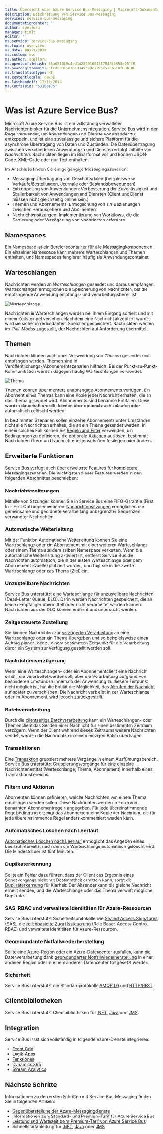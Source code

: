 ```yaml
---
title: Übersicht über Azure Service Bus-Messaging | Microsoft-Dokumentation
description: Beschreibung von Service Bus-Messaging
services: service-bus-messaging
documentationcenter: ''
author: spelluru
manager: timlt
editor: ''
ms.service: service-bus-messaging
ms.topic: overview
ms.date: 09/22/2018
ms.custom: mvc
ms.author: spelluru
ms.openlocfilehash: 55a651080c4ed1d22901681317046f0853e257f0
ms.sourcegitcommit: efcd039e5e3de3149c9de7296c57566e0f88b106
ms.translationtype: HT
ms.contentlocale: de-DE
ms.lasthandoff: 12/10/2018
ms.locfileid: "53163105"
---
```

# <a name="what-is-azure-service-bus"></a>Was ist Azure Service Bus?

Microsoft Azure Service Bus ist ein vollständig verwalteter Nachrichtenbroker für die [Unternehmensintegration](http://azure.com/integration). Service Bus wird in der Regel verwendet, um Anwendungen und Dienste voneinander zu entkoppeln, und ist eine zuverlässige und sichere Plattform für die asynchrone Übertragung von Daten und Zuständen. Die Datenübertragung zwischen verschiedenen Anwendungen und Diensten erfolgt mithilfe von *Nachrichten*. Nachrichten liegen im Binärformat vor und können JSON-Code, XML-Code oder nur Text enthalten. 

Im Anschluss finden Sie einige gängige Messagingszenarien:

* Messaging: Übertragung von Geschäftsdaten (beispielsweise Verkäufe/Bestellungen, Journale oder Bestandsbewegungen)
* Entkoppelung von Anwendungen: Verbesserung der Zuverlässigkeit und Skalierbarkeit von Anwendungen und Diensten (Client und Dienst müssen nicht gleichzeitig online sein.)
* Themen und Abonnements: Ermöglichung von 1:*n*-Beziehungen zwischen Herausgebern und Abonnenten
* Nachrichtensitzungen: Implementierung von Workflows, die die Sortierung oder Verzögerung von Nachrichten erfordern

## <a name="namespaces"></a>Namespaces

Ein Namespace ist ein Bereichscontainer für alle Messagingkomponenten. Ein einzelner Namespace kann mehrere Warteschlangen und Themen enthalten, und Namespaces fungieren häufig als Anwendungscontainer.

## <a name="queues"></a>Warteschlangen

Nachrichten werden an *Warteschlangen* gesendet und daraus empfangen. Warteschlangen ermöglichen die Speicherung von Nachrichten, bis die empfangende Anwendung empfangs- und verarbeitungsbereit ist.

![Warteschlange](./media/service-bus-messaging-overview/about-service-bus-queue.png)

Nachrichten in Warteschlangen werden bei ihrem Eingang sortiert und mit einem Zeitstempel versehen. Nachdem eine Nachricht akzeptiert wurde, wird sie sicher in redundantem Speicher gespeichert. Nachrichten werden im  *Pull-Modus* zugestellt, der Nachrichten auf Anforderung übermittelt.

## <a name="topics"></a>Themen

Nachrichten können auch unter Verwendung von *Themen* gesendet und empfangen werden. Themen sind in Veröffentlichungs-/Abonnementszenarien hilfreich. Bei der Punkt-zu-Punkt-Kommunikation werden dagegen häufig Warteschlangen verwendet.

![Thema](./media/service-bus-messaging-overview/about-service-bus-topic.png)

Themen können über mehrere unabhängige Abonnements verfügen. Ein Abonnent eines Themas kann eine Kopie jeder Nachricht erhalten, die an das Thema gesendet wird. Abonnements sind benannte Entitäten. Diese werden dauerhaft erstellt, können aber optional auch ablaufen oder automatisch gelöscht werden.

In bestimmten Szenarien sollen einzelne Abonnements unter Umständen nicht alle Nachrichten erhalten, die an ein Thema gesendet werden. In einem solchen Fall können Sie [Regeln und Filter](topic-filters.md) verwenden, um Bedingungen zu definieren, die optionale [Aktionen](topic-filters.md#actions) auslösen, bestimmte Nachrichten filtern und Nachrichteneigenschaften festlegen oder ändern.

## <a name="advanced-features"></a>Erweiterte Funktionen

Service Bus verfügt auch über erweiterte Features für komplexere Messagingszenarien. Die wichtigsten dieser Features werden in den folgenden Abschnitten beschrieben:

### <a name="message-sessions"></a>Nachrichtensitzungen

Mithilfe von Sitzungen können Sie in Service Bus eine FIFO-Garantie (First In – First Out) implementieren. [Nachrichtensitzungen](message-sessions.md) ermöglichen die gemeinsame und geordnete Verarbeitung unbegrenzter Sequenzen verwandter Nachrichten. 

### <a name="auto-forwarding"></a>Automatische Weiterleitung

Mit der Funktion [Automatische Weiterleitung](service-bus-auto-forwarding.md) können Sie eine Warteschlange oder ein Abonnement mit einer weiteren Warteschlange oder einem Thema aus dem selben Namespace verketten. Wenn die automatische Weiterleitung aktiviert ist, entfernt Service Bus die Nachrichten automatisch, die in der ersten Warteschlange oder dem Abonnement (Quelle) platziert wurden, und fügt sie in die zweite Warteschlange oder das Thema (Ziel) ein.

### <a name="dead-lettering"></a>Unzustellbare Nachrichten

Service Bus unterstützt eine [Warteschlange für unzustellbare Nachrichten](service-bus-dead-letter-queues.md) (Dead-Letter Queue, DLQ). Darin werden Nachrichten gespeichert, die an keinen Empfänger übermittelt oder nicht verarbeitet werden können. Nachrichten aus der DLQ können entfernt und untersucht werden.

### <a name="scheduled-delivery"></a>Zeitgesteuerte Zustellung

Sie können Nachrichten zur [verzögerten Verarbeitung](message-sequencing.md#scheduled-messages) an eine Warteschlange oder ein Thema übergeben und so beispielsweise einen Auftrag planen, der zu einem bestimmten Zeitpunkt für die Verarbeitung durch ein System zur Verfügung gestellt werden soll.

### <a name="message-deferral"></a>Nachrichtenverzögerung

Wenn eine Warteschlangen- oder ein Abonnementclient eine Nachricht erhält, die verarbeitet werden soll, aber die Verarbeitung aufgrund von besonderen Umständen innerhalb der Anwendung zu diesem Zeitpunkt nicht möglich ist, hat die Entität die Möglichkeit, das [Abrufen der Nachricht auf später zu verschieben](message-deferral.md). Die Nachricht verbleibt in der Warteschlange oder im Abonnement, wird jedoch zurückgestellt.

### <a name="batching"></a>Batchverarbeitung

Durch die [clientseitige Batchverarbeitung](service-bus-performance-improvements.md#client-side-batching) kann ein Warteschlangen- oder Themenclient das Senden einer Nachricht für einen bestimmten Zeitraum verzögern. Wenn der Client während dieses Zeitraums weitere Nachrichten sendet, werden die Nachrichten in einem einzigen Batch übertragen. 

### <a name="transactions"></a>Transaktionen

Eine [Transaktion](service-bus-transactions.md) gruppiert mehrere Vorgänge in einem Ausführungsbereich. Service Bus unterstützt Gruppierungsvorgänge für eine einzelne Nachrichtenentität (Warteschlange, Thema, Abonnement) innerhalb eines Transaktionsbereichs.

### <a name="filtering-and-actions"></a>Filtern und Aktionen

Abonnenten können definieren, welche Nachrichten von einem Thema empfangen werden sollen. Diese Nachrichten werden in Form von [benannten Abonnementregeln](topic-filters.md) angegeben. Für jede übereinstimmende Regelbedingung erzeugt das Abonnement eine Kopie der Nachricht, die für jede übereinstimmende Regel anders kommentiert werden kann.

### <a name="auto-delete-on-idle"></a>Automatisches Löschen nach Leerlauf

[Automatisches Löschen nach Leerlauf](/dotnet/api/microsoft.servicebus.messaging.queuedescription.autodeleteonidle) ermöglicht das Angeben eines Leerlaufintervalls, nach dem die Warteschlange automatisch gelöscht wird. Die Mindestdauer ist fünf Minuten.

### <a name="duplicate-detection"></a>Duplikaterkennung

Sollte ein Fehler dazu führen, dass der Client das Ergebnis eines Sendevorgangs nicht mit Bestimmtheit ermitteln kann, sorgt die [Duplikaterkennung](duplicate-detection.md) für Klarheit: Der Absender kann die gleiche Nachricht erneut senden, und die Warteschlange oder das Thema verwirft mögliche Duplikate.

### <a name="sas-rbac-and-managed-identities-for-azure-resources"></a>SAS, RBAC und verwaltete Identitäten für Azure-Ressourcen

Service Bus unterstützt Sicherheitsprotokolle wie [Shared Access Signatures](service-bus-sas.md) (SAS), die [rollenbasierte Zugriffssteuerung](service-bus-role-based-access-control.md) (Role Based Access Control, RBAC) und [verwaltete Identitäten für Azure-Ressourcen](service-bus-managed-service-identity.md).

### <a name="geo-disaster-recovery"></a>Georedundante Notfallwiederherstellung

Sollte eine Azure-Region oder ein Azure-Datencenter ausfallen, kann die Datenverarbeitung dank [georedundanter Notfallwiederherstellung](service-bus-geo-dr.md) in einer anderen Region oder in einem anderen Datencenter fortgesetzt werden.

### <a name="security"></a>Sicherheit

Service Bus unterstützt die Standardprotokolle [AMQP 1.0](service-bus-amqp-overview.md) und [HTTP/REST](/rest/api/servicebus/).

## <a name="client-libraries"></a>Clientbibliotheken

Service Bus unterstützt Clientbibliotheken für [.NET](https://github.com/Azure/azure-service-bus-dotnet/tree/master), [Java](https://github.com/Azure/azure-service-bus-java/tree/master) und [JMS](https://github.com/Azure/azure-service-bus/tree/master/samples/Java/qpid-jms-client).

## <a name="integration"></a>Integration

Service Bus lässt sich vollständig in folgende Azure-Dienste integrieren:

- [Event Grid](https://azure.microsoft.com/services/event-grid/) 
- [Logik-Apps](https://azure.microsoft.com/services/logic-apps/) 
- [Funktionen](https://azure.microsoft.com/services/functions/) 
- [Dynamics 365](https://dynamics.microsoft.com)
- [Stream Analytics](https://azure.microsoft.com/services/stream-analytics/)
 
## <a name="next-steps"></a>Nächste Schritte

Informationen zu den ersten Schritten mit Service Bus-Messaging finden Sie in folgenden Artikeln:

* [Gegenüberstellung der Azure-Messagingdienste](../event-grid/compare-messaging-services.md?toc=%2fazure%2fservice-bus-messaging%2ftoc.json&bc=%2fazure%2fservice-bus-messaging%2fbreadcrumb%2ftoc.json)
* [Informationen zum Standard- und Premium-Tarif für Azure Service Bus](https://azure.microsoft.com/pricing/details/service-bus/)
* [Leistung und Wartezeit beim Premium-Tarif von Azure Service Bus](https://blogs.msdn.microsoft.com/servicebus/2016/07/18/premium-messaging-how-fast-is-it/)
* Schnellstartanleitung für [.NET](service-bus-quickstart-powershell.md), [Java](service-bus-quickstart-powershell.md) oder [JMS](service-bus-quickstart-powershell.md)

